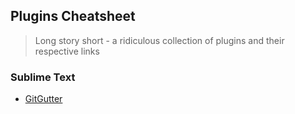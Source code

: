 ## Plugins Cheatsheet
> Long story short - a ridiculous collection of plugins and their respective links

### Sublime Text
* [GitGutter](https://github.com/jisaacks/GitGutter)
